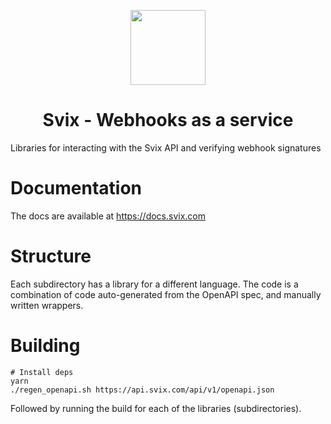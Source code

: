 <p align="center">
  <img width="120" src="https://avatars.githubusercontent.com/u/80175132?s=200&v=4" />
  <h1 align="center">Svix - Webhooks as a service</h1>
</p>

Libraries for interacting with the Svix API and verifying webhook signatures

# Documentation

The docs are available at https://docs.svix.com

# Structure

Each subdirectory has a library for a different language.
The code is a combination of code auto-generated from the OpenAPI spec, and manually written wrappers.

# Building

```
# Install deps
yarn
./regen_openapi.sh https://api.svix.com/api/v1/openapi.json
```

Followed by running the build for each of the libraries (subdirectories).
